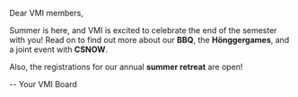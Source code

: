 Dear VMI members,

Summer is here, and VMI is excited to celebrate the end of the semester with you! Read on to find out more about our **BBQ**, the **Hönggergames**, and a joint event with **CSNOW**.

Also, the registrations for our annual **summer retreat** are open!

-- Your VMI Board

